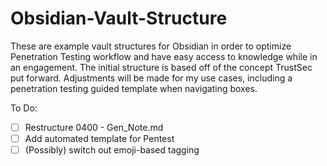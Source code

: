 # Obsidian-Vault-Structure

These are example vault structures for Obsidian in order to optimize Penetration Testing workflow and have easy access to knowledge while in an engagement. The initial structure is based off of the concept TrustSec put forward. Adjustments will be made for my use cases, including a penetration testing guided template when navigating boxes.

To Do:
- [ ] Restructure 0400 - Gen_Note.md
- [ ] Add automated template for Pentest
- [ ] (Possibly) switch out emoji-based tagging
